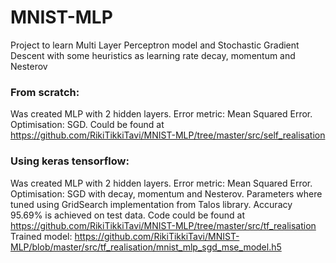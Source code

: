 # MNIST-MLP
Project to learn Multi Layer Perceptron model and Stochastic Gradient Descent with some heuristics as learning rate decay, momentum and Nesterov

### From scratch:
Was created MLP with 2 hidden layers. Error metric: Mean Squared Error. Optimisation: SGD. 
Could be found at https://github.com/RikiTikkiTavi/MNIST-MLP/tree/master/src/self_realisation


### Using keras tensorflow:
Was created MLP with 2 hidden layers. Error metric: Mean Squared Error. Optimisation: SGD with decay, momentum and Nesterov.
Parameters where tuned using GridSearch implementation from Talos library.
Accuracy 95.69% is achieved on test data.
Code could be found at https://github.com/RikiTikkiTavi/MNIST-MLP/tree/master/src/tf_realisation
Trained model: https://github.com/RikiTikkiTavi/MNIST-MLP/blob/master/src/tf_realisation/mnist_mlp_sgd_mse_model.h5
